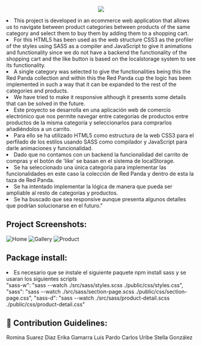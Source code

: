
<p align="center"><img src="https://socialify.git.ci/rominaruizdiaz/Animation-records/image?font=KoHo&name=1&pattern=Brick%20Wall&stargazers=1&theme=Dark"></p>


<p id="description">
 <li>This project is developed in an ecommerce web application that allows us to navigate between product categories between products of the same category and select them to buy them by adding them to a shopping cart. </li>
<li>For this HTML5 has been used as the web structure CSS3 as the profiler of the styles using SASS as a compiler and JavaScript to give it animations and functionality since we do not have a backend the functionality of the shopping cart and the like button is based on the localstorage system to see its functionality.
</li>
<li> A single category was selected to give the functionalities being this the Red Panda collection and within this the Red Panda cup the logic has been implemented in such a way that it can be expanded to the rest of the categories and products.
</li>
<li>
We have tried to make it responsive although it presents some details that can be solved in the future.</li>
<li>
Este proyecto se desarrolla en una aplicación web de comercio electrónico que nos permite navegar entre categorías de productos entre productos de la misma categoría y seleccionarlos para comprarlos añadiéndolos a un carrito. 
</li>
<li>Para ello se ha utilizado HTML5 como estructura de la web CSS3 para el perfilado de los estilos usando SASS como compilador y JavaScript para darle animaciones y funcionalidad. 
</li>
<li>Dado que no contamos con un backend la funcionalidad del carrito de compras y el botón de 'like' se basan en el sistema de localStorage. </li>
<li>Se ha seleccionado una única categoría para implementar las funcionalidades en este caso la colección de Red Panda y dentro de esta la taza de Red Panda. 
</li>
<li>Se ha intentado implementar la lógica de manera que pueda ser ampliable al resto de categorías y productos. 
</li>
<li>Se ha buscado que sea responsive aunque presenta algunos detalles que podrían solucionarse en el futuro."</li></p>


<h2>Project Screenshots:</h2>


![Home](https://github.com/rominaruizdiaz/Animation-records/assets/127294546/cc38f382-00b1-4b35-9aae-2b8a5c864c90)
![Gallery](https://github.com/rominaruizdiaz/Animation-records/assets/127294546/42de828c-13d8-47cc-805d-8aff8402bd4b)
![Product](https://github.com/rominaruizdiaz/Animation-records/assets/127294546/a3d56cff-2c5b-40b1-8b47-c5e59c241e0a)
<h2>Package install:</h2>
<li>Es necesario que se instale el siguiente paquete npm install sass y se usaran los siguientes scripts  </li>
 "sass-w": "sass --watch ./src/sass/styles.scss ./public/css/styles.css",
    "sass": "sass --watch ./src/sass/section-page.scss ./public/css/section-page.css",
    "sass-d": "sass --watch ./src/sass/product-detail.scss ./public/css/product-detail.css"
<h2>🍰 Contribution Guidelines:</h2>

Romina Suarez Diaz Erika Gamarra Luis Pardo Carlos Uribe Stella González
